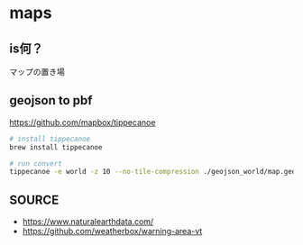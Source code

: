 # maps

## is何？

マップの置き場

## geojson to pbf

https://github.com/mapbox/tippecanoe

```bash
# install tippecanoe
brew install tippecanoe

# run convert
tippecanoe -e world -z 10 --no-tile-compression ./geojson_world/map.geojson
```

## SOURCE

- https://www.naturalearthdata.com/
- https://github.com/weatherbox/warning-area-vt
